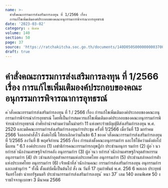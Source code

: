 ```yaml
---
name: >-
  คำสั่งคณะกรรมการส่งเสริมการลงทุน ที่ 1/2566 เรื่อง
  การแก้ไขเพิ่มเติมองค์ประกอบของคณะอนุกรรมการพิจารณาการอุทธรณ์
date: '2023-03-02'
category: ง พิเศษ
volume: 140
section: 50
page: 37
source: 'https://ratchakitcha.soc.go.th/documents/140D050S0000000003700.pdf'
draft: true
---
```


# คำสั่งคณะกรรมการส่งเสริมการลงทุน ที่ 1/2566 เรื่อง การแก้ไขเพิ่มเติมองค์ประกอบของคณะอนุกรรมการพิจารณาการอุทธรณ์

ค ําสั่งคณะกรรมกํารส่งเสริมกํารลงทุน ที่ 1 / 2566 เรื่อง กํารแก้ไขเพิ่มเติมองค์ประกอบของคณะอนุกรรมกํารพิจํารณํากํารอุทธรณ์ โดยที่เป็นกํารสมควรแก้ไขเพิ่มเติมองค์ประกอบของคณะอนุกรรมกํารพิจํารณํากํารอุทธรณ์ อําศัยอํานําจตํามควํามในมําตรํา 11 แห่งพระรําชบัญญัติส่งเสริมกํารลงทุน พ.ศ. 2520 และมติคณะกรรมกํารส่งเสริมกํารลงทุนกํารประชุม ครั้งที่ 1/2566 เมื่อวันที่ 13 มกรําคม 2566 จึงออกคําสั่งไว้ ดังต่อไปนี้ ให้ยกเลิกควํามในข้อ 6.1 ของค ําสั่งคณะกรรมกํารส่งเสริมกํารลงทุน ที่ 1/2565 ลงวันที่ 8 พฤศจิกํายน 2565 เรื่อง กํารแต่งตั้งคณะอนุกรรมกําร และให้ใช้ควํามดังต่อไปนี้แทน “ 6.1 องค์ประกอบ (1) เลขําธิกํารคณะกรรมกํารกฤษฎีกํา ประธํานอนุกร รมกําร (2) ผู้อ ํา นวยกํารส ํานักงํานเศรษฐกิจกํารคลัง อนุกรรมกําร (3) ผู้อ ํานว ยกํารส ํานักงํานเศรษฐกิจอุตสําหกรรม อนุกรรมกําร (4) ปร ะธํานสภําอุตสําหกรรมแห่งประเทศไทย อนุกรรมกําร (5) ประธํานสภําหอกํารค้ําแห่งประเทศไทย อนุกรรมกําร (6) เจ้ําหน้ําที่ส ํานักงํานคณะ กรรมกํารส่งเสริมกํารลงทุน อนุกรรมกําร และเลขํานุกําร ” ทั้งนี้ ตั้งแต่บัดนี้เป็นต้นไป สั่ง ณ วันที่ 17 กุมภําพันธ์ พ.ศ. 256 6 พลเอก ประยุทธ์ จันทร์โอชํา นํายกรัฐมนตรี ประธํานกรรมกํารส่งเสริมกํารลงทุน ้ หนา 37 ่ เลม 140 ตอนพิเศษ 50 ง ราชกิจจานุเบกษา 3 มีนาคม 2566
